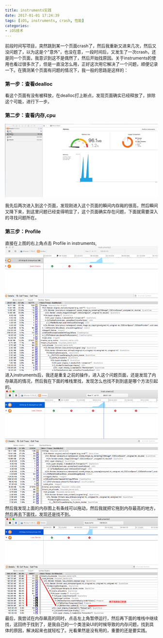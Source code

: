 ```yaml
---
title: instruments实践
date: 2017-01-01 17:24:39
tags: [iOS, instruments, crash, 性能]
categories: 
- iOS技术
---
```


前段时间写项目，突然跳到某一个页面crash了，然后我重新又进来几次，然后又没问题了，以为这是个"意外"，也没在意，一段时间后，又发生了一次crash，还是同一个页面，我意识到这不是偶然了，然后开始找原因。关于instruments的使用也看过很多次了，但是一直没怎么用，正好这次用它解决了一个问题，顺便记录一下。在猜测某个页面有问题的情况下，我一般的思路是这样的：

### 第一步：查看dealloc
看这个页面有没有被释放，在dealloc打上断点，发现页面确实已经释放了，排除这个可能，进行下一步。
<!--more-->
### 第二步：查看内存,cpu
![查看运行状态的内存cpu](https://raw.githubusercontent.com/suifengqjn/demoimages/master/instruments/1.png)

我先后两次进入到这个页面，发现刚进入这个页面的瞬间内存飚的很高，然后瞬间又降下来，到这里问题已经变得明显了，这个页面确实存在问题，下面就需要深入的寻找问题所在。

### 第三步：Profile
直接在上图的右上角点击 Profile in instruments,
![查看运行状态的内存cpu](https://raw.githubusercontent.com/suifengqjn/demoimages/master/instruments/2.png)
进入instruments后，我还是重复之前的操作，进入这个问题页面，还是发现了内存飙高的情况，然后我在下面的堆栈里找，发现怎么也找不到到底是哪个方法引起的。
![查看运行状态的内存cpu](https://raw.githubusercontent.com/suifengqjn/demoimages/master/instruments/3.png)
然后我发现上面的内存图上有条线可以拖动，然后我就把它拖到内存最高的地方，然后再去下面找，发现还是找不到。
![查看运行状态的内存cpu](https://raw.githubusercontent.com/suifengqjn/demoimages/master/instruments/4.png)
最后，我尝试在内存飙高的同时，点击左上角暂停运行，然后再下面的堆栈中继续找，这回终于找到了，是我自己的一个类渲染UI的时候导致的内存问题，找到具体的原因，解决起来也就轻松了。光看果然是没有用的，重要的还是要实践。


